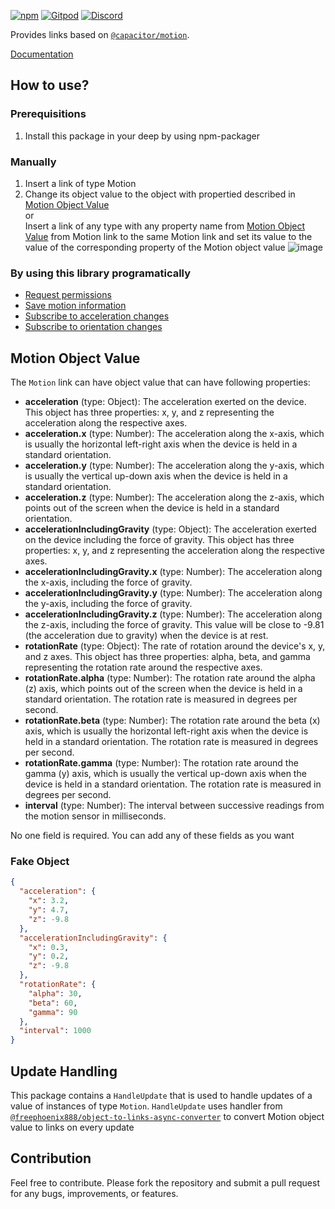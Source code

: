[![npm](https://img.shields.io/npm/v/@deep-foundation/capacitor-motion.svg)](https://www.npmjs.com/package/@deep-foundation/capacitor-motion) 
[![Gitpod](https://img.shields.io/badge/Gitpod-ready--to--code-blue?logo=gitpod)](https://gitpod.io/#https://github.com/deep-foundation/capacitor-motion) 
[![Discord](https://badgen.net/badge/icon/discord?icon=discord&label&color=purple)](https://discord.gg/deep-foundation)

Provides links based on [`@capacitor/motion`](https://www.npmjs.com/package/@capacitor/motion).

[Documentation](https://deep-foundation.github.io/capacitor-motion/)

## How to use?
### Prerequisitions
1. Install this package in your deep by using npm-packager

### Manually
1. Insert a link of type Motion 
2.  Change its object value to the object with propertied described in [Motion Object Value](#md:motion-object-value)  
or  
Insert a link of any type with any property name from [Motion Object Value](#md:motion-object-value) from Motion link to the same Motion link and set its value to the value of the corresponding property of the Motion object value
![image](https://github.com/deep-foundation/capacitor-motion/assets/66206278/c249d2e9-c76a-4540-8793-93d42d17afd7)



### By using this library programatically
- [Request permissions](https://deep-foundation.github.io/capacitor-motion/functions/requestMotionPermissions.html)  
- [Save motion information](https://deep-foundation.github.io/capacitor-motion/functions/saveMotionInfo.html)  
- [Subscribe to acceleration changes](https://deep-foundation.github.io/capacitor-motion/functions/subscribeToAccelerationChanges.html)  
- [Subscribe to orientation changes](https://deep-foundation.github.io/capacitor-motion/functions/subscribeToOrientationChanges.html)  

## Motion Object Value

The `Motion` link can have object value that can have following properties:

- **acceleration** (type: Object): The acceleration exerted on the device. This object has three properties: x, y, and z representing the acceleration along the respective axes.
- **acceleration.x** (type: Number): The acceleration along the x-axis, which is usually the horizontal left-right axis when the device is held in a standard orientation.
- **acceleration.y** (type: Number): The acceleration along the y-axis, which is usually the vertical up-down axis when the device is held in a standard orientation.
- **acceleration.z** (type: Number): The acceleration along the z-axis, which points out of the screen when the device is held in a standard orientation.
- **accelerationIncludingGravity** (type: Object): The acceleration exerted on the device including the force of gravity. This object has three properties: x, y, and z representing the acceleration along the respective axes.
- **accelerationIncludingGravity.x** (type: Number): The acceleration along the x-axis, including the force of gravity.
- **accelerationIncludingGravity.y** (type: Number): The acceleration along the y-axis, including the force of gravity.
- **accelerationIncludingGravity.z** (type: Number): The acceleration along the z-axis, including the force of gravity. This value will be close to -9.81 (the acceleration due to gravity) when the device is at rest.
- **rotationRate** (type: Object): The rate of rotation around the device's x, y, and z axes. This object has three properties: alpha, beta, and gamma representing the rotation rate around the respective axes.
- **rotationRate.alpha** (type: Number): The rotation rate around the alpha (z) axis, which points out of the screen when the device is held in a standard orientation. The rotation rate is measured in degrees per second.
- **rotationRate.beta** (type: Number): The rotation rate around the beta (x) axis, which is usually the horizontal left-right axis when the device is held in a standard orientation. The rotation rate is measured in degrees per second.
- **rotationRate.gamma** (type: Number): The rotation rate around the gamma (y) axis, which is usually the vertical up-down axis when the device is held in a standard orientation. The rotation rate is measured in degrees per second. 
- **interval** (type: Number): The interval between successive readings from the motion sensor in milliseconds. 

No one field is required. You can add any of these fields as you want

### Fake Object
```json
{
  "acceleration": {
    "x": 3.2,
    "y": 4.7,
    "z": -9.8
  },
  "accelerationIncludingGravity": {
    "x": 0.3,
    "y": 0.2,
    "z": -9.8
  },
  "rotationRate": {
    "alpha": 30,
    "beta": 60,
    "gamma": 90
  },
  "interval": 1000
}
```

## Update Handling

This package contains a `HandleUpdate` that is used to handle updates of a value of instances of type `Motion`. `HandleUpdate` uses handler from [`@freephoenix888/object-to-links-async-converter`](https://www.npmjs.com/package/@freephoenix888/object-to-links-async-converter) to convert Motion object value to links on every update

## Contribution

Feel free to contribute. Please fork the repository and submit a pull request for any bugs, improvements, or features.

